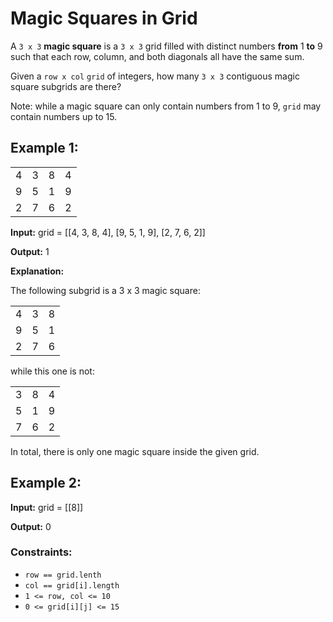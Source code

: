 # Magic Squares in Grid

A `3 x 3` **magic square** is a `3 x 3` grid filled with distinct numbers
**from** 1 **to** 9 such that each row, column, and both diagonals all have the
same sum.

Given a `row x col` `grid` of integers, how many `3 x 3` contiguous magic square
subgrids are there?

Note: while a magic square can only contain numbers from 1 to 9, `grid` may
contain numbers up to 15.

## Example 1:
<table>
    <tr>
        <td>
            4
        </td>
        <td>
            3
        </td>
        <td>
            8
        </td>
        <td>
            4
        </td>
    </tr>
    <tr>
        <td>
            9
        </td>
        <td>
            5
        </td>
        <td>
            1
        </td>
        <td>
            9
        </td>
    </tr>
    <tr>
        <td>
            2
        </td>
        <td>
            7
        </td>
        <td>
            6
        </td>
        <td>
            2
        </td>
    </tr>
</table>

**Input:** grid = [[4, 3, 8, 4], [9, 5, 1, 9], [2, 7, 6, 2]]

**Output:** 1

**Explanation:**

The following subgrid is a 3 x 3 magic square:

<table>
    <tr>
        <td>
            4
        </td>
        <td>
            3
        </td>
        <td>
            8
        </td>
    </tr>
    <tr>
        <td>
            9
        </td>
        <td>
            5
        </td>
        <td>
            1
        </td>
    </tr>
    <tr>
        <td>
            2
        </td>
        <td>
            7
        </td>
        <td>
            6
        </td>
    </tr>
</table>

while this one is not:

<table>
    <tr>
        <td>
            3
        </td>
        <td>
            8
        </td>
        <td>
            4
        </td>
    </tr>
    <tr>
        <td>
            5
        </td>
        <td>
            1
        </td>
        <td>
            9
        </td>
    </tr>
    <tr>
        <td>
            7
        </td>
        <td>
            6
        </td>
        <td>
            2
        </td>
    </tr>
</table>

In total, there is only one magic square inside the given grid.

## Example 2:
**Input:** grid = [[8]]

**Output:** 0

### Constraints:
* `row == grid.lenth`
* `col == grid[i].length`
* `1 <= row, col <= 10`
* `0 <= grid[i][j] <= 15`

